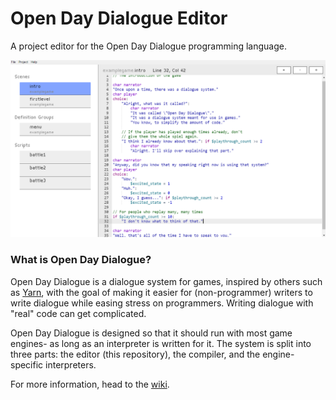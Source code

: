 # Open Day Dialogue Editor
A project editor for the Open Day Dialogue programming language.

![Screenshot](https://github.com/colinator27/open-day-dialogue-editor/blob/master/screenshots/1.png)

### What is Open Day Dialogue?
Open Day Dialogue is a dialogue system for games, inspired by others such as [Yarn](https://github.com/InfiniteAmmoInc/Yarn), with the goal of making it easier for (non-programmer) writers to write dialogue while easing stress on programmers. Writing dialogue with "real" code can get complicated.

Open Day Dialogue is designed so that it should run with most game engines- as long as an interpreter is written for it. The system is split into three parts: the editor (this repository), the compiler, and the engine-specific interpreters.

For more information, head to the [wiki](https://github.com/colinator27/open-day-dialogue-editor/wiki).
